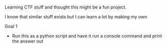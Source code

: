Learning CTF stuff and thought this might be a fun project.

I know that similar stuff exists but I can learn a lot by making my own

Goal 1
- Run this as a python script and have it run a console command and print the answer out
